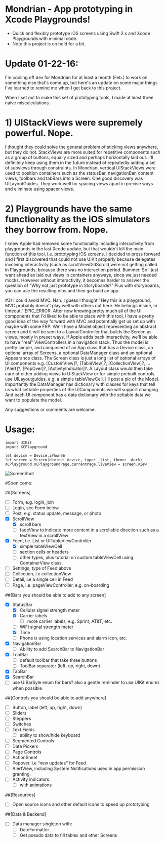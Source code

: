 # Mondrian - App prototyping in Xcode Playgrounds!

- Quick and flexibly prototype iOS screens using Swift 2.x and Xcode Playgrounds with minimal code.
- Note this project is on hold for a bit.

# Update 01-22-16:
I'm cooling off dev for Mondrian for at least a month (Feb.) to work on something else that's come up, but here's an update on some major things I've learned to remind me when I get back to this project.

When I set out to make this set of prototyping tools, I made at least three naive miscalculations. 

# 1) UIStackViews were supremely powerful. Nope.
I thought they could solve the general problem of sticking views anywhere, but they do not. StackViews are more suited for repetitive components such as a group of buttons, equally sized and perhaps horizontally laid out. I'll definitely keep using them in the future instead of repeatedly adding a set of subviews through constraints. In Mondrian, vertical UIStackViews were used to position containers such as the statusBar, navigationBar, content views, toolbars and tabBars into a Screen. One good discovery was UILayoutGuides. They work well for spacing views apart in precise ways and eliminate using spacer views.

# 2) Playgrounds have the same functionality as the iOS simulators they borrow from. Nope. 
I knew Apple had removed some functionality including interactivity from playgrounds in the last Xcode update, but that wouldn't kill the main function of this tool, i.e. prototyping iOS screens. I decided to press forward and I first discovered that could not use UIKit properly because delegates involving interactivity (such as scrollViewDidScroll) were not getting called in Playgrounds, because there was no interaction period. Bummer. So I just went ahead an laid out views in containers anyways, since we just needed mocks. However without interactivity, it becomes harder to answer the question of "Why not just prototype in Storyboards?" Plus with storyboards, you can use the resulting nibs and then go build an app. 

#3) I could avoid MVC. Nah.
I guess I thought "Hey this is a playground, MVC probably doesn't play well with others out here. He belongs inside, in timeout." EPIC_ERROR. After now knowing pretty much all of the UI components that I'd liked to be able to place with this tool, I have a pretty good idea of the way forward with MVC and potentially get us set up with maybe with some FRP. We'll have a Model object representing an abstract screen and it will be sent to a LayoutController that builds the Screen as views, mostly in preset ways. If Apple adds back interactivity, we'll be able to have "real" ViewControllers in a navigation stack. Thus the model is pretty simple, and composed of an App class that has a Device class, an optional array of Screens, a optional DataManager class and an optional Appearance class. The Screen class is just a long list of optional arrays of UI components e.g. [CustomView]?, [TableView]?, [CollectionView]?, ... [Alert]?, [PopOver]?, [ActivityIndicator]?. A Layout class would then take care of either adding views to UIStackView or for simple prebuilt controls, use UILayoutguides, e.g. a simple tableViewCell. I'll post a pic of the Model. Importantly the DataManager has dictionary with classes for keys that tell us what settable properties of the UIComponents we will support changing. And each UI component has a data dictionary with the settable data we want to populate the model. 

Any suggestions or comments are welcome.


# Usage:

```
import UIKit
import XCPlayground

let device = Device.iPhone6
let screen = Screen(device: device, type: .list, theme: .dark)
XCPlayground.XCPlaygroundPage.currentPage.liveView = screen.view
```
![ScreenShot](https://raw.github.com/timbellay/Mondrian/master/screens/list.png)

#Soon come:

##[Screens]
- [ ] Form, e.g. login, join 
- [ ] Login, see Form below
- [ ] Post, e.g. status update, message, or photo
- [x] ScrollView 
	- [x] scroll bars
	- [ ] fadeView to indicate more content in a scrollable direction such as a textView in a scrollView
- [X] Feed, i.e. List or UITableViewController
	- [x] simple tableViewCell
	- [ ] section cells or headers
	- [ ] other types, plus tutorial on custom tableViewCell using ContainerView class.
- [ ] Settings, type of Feed above
- [ ] Collection, i.e collectionView
- [ ] Detail, i.e a single cell in Feed
- [ ] Page, i.e. pageViewController, e.g. on-boarding

##[Bars you should be able to add to any screen]
- [x] StatusBar
	- [x] Cellular signal strength meter
	- [x] Carrier labels
		- [ ] more carrier labels, e.g. Sprint, AT&T, etc.
	- [ ] WiFi signal strength meter
	- [x] Time
	- [ ] Phone is using location services and alarm icon, etc.
- [x] NavigationBar
	- [ ] Ability to add SearchBar to NavigationBar
- [x] ToolBar
	- [ ] default toolbar that take three buttons
	- [ ] ToolBar separator (left, up, right, down)
- [x] TabBar
- [x] SearchBar
- [ ] use UIBarSyle enum for bars? also a gentle reminder to use UIKit enums when possible

##[Controls you should be able to add anywhere]
- [ ] Button, label (left, up, right, down)
- [ ] Sliders
- [ ] Steppers
- [ ] Switches
- [ ] Text Fields
	- [ ] ability to show/hide keyboard
- [ ] Segmented Controls
- [ ] Date Pickers
- [ ] Page Controls
- [ ] ActionSheet
- [ ] Popover, i.e “new updates” for Feed
- [ ] AlertView, including System Notifications used in app permission granting. 
- [ ] Activity indicators 
	- [ ] with animations

##[Resources]
- [ ] Open source icons and other default icons to speed up prototyping

##[Data & Backend]
- [ ] Data manager singleton with:
    - [ ] DateFormatter
    - [ ] Get pseudo data to fill tables and other Screens
